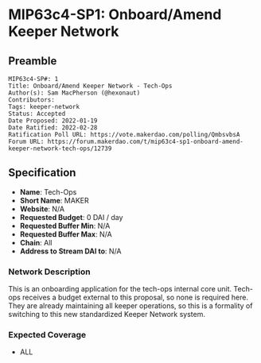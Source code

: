 # MIP63c4-SP1: Onboard/Amend Keeper Network

## Preamble

```
MIP63c4-SP#: 1
Title: Onboard/Amend Keeper Network - Tech-Ops
Author(s): Sam MacPherson (@hexonaut)
Contributors:
Tags: keeper-network
Status: Accepted
Date Proposed: 2022-01-19
Date Ratified: 2022-02-28
Ratification Poll URL: https://vote.makerdao.com/polling/QmbsvbsA
Forum URL: https://forum.makerdao.com/t/mip63c4-sp1-onboard-amend-keeper-network-tech-ops/12739
```

## Specification

- **Name**: Tech-Ops
- **Short Name**: MAKER
- **Website**: N/A
- **Requested Budget**: 0 DAI / day
- **Requested Buffer Min**: N/A
- **Requested Buffer Max**: N/A
- **Chain**: All
- **Address to Stream DAI to**: N/A

### Network Description

This is an onboarding application for the tech-ops internal core unit. Tech-ops receives a budget external to this proposal, so none is required here. They are already maintaining all keeper operations, so this is a formality of switching to this new standardized Keeper Network system.

### Expected Coverage

* ALL
